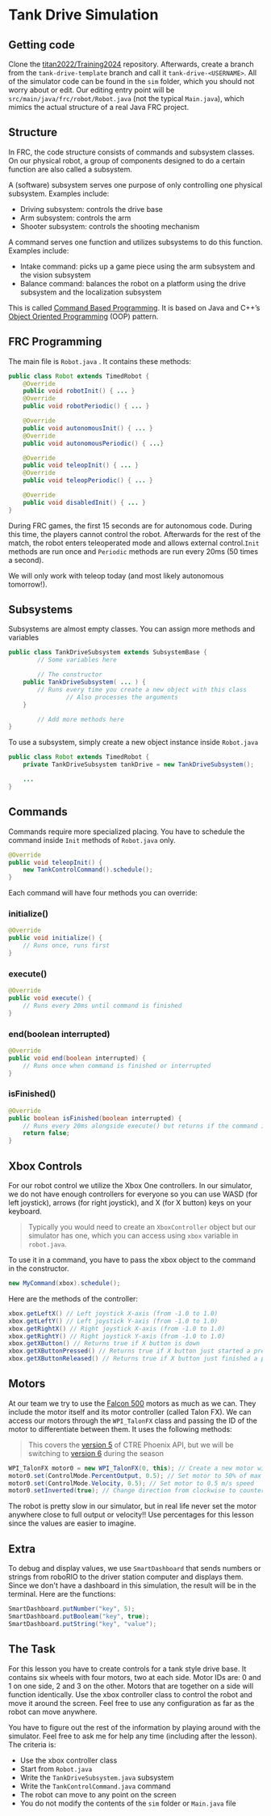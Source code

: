 # Tank Drive Simulation

## Getting code

Clone the [titan2022/Training2024](https://github.com/titan2022/Training2024) repository. Afterwards, create a branch from the `tank-drive-template` branch and call it `tank-drive-<USERNAME>`. All of the simulator code can be found in the `sim` folder, which you should not worry about or edit. Our editing entry point will be `src/main/java/frc/robot/Robot.java` (not the typical `Main.java`), which mimics the actual structure of a real Java FRC project.

## Structure

In FRC, the code structure consists of commands and subsystem classes.  On our physical robot, a group of components designed to do a certain function are also called a subsystem.

A (software) subsystem serves one purpose of only controlling one physical subsystem. Examples include:
* Driving subsystem: controls the drive base
* Arm subsystem: controls the arm
* Shooter subsystem: controls the shooting mechanism

A command serves one function and utilizes subsystems to do this function. Examples include:
* Intake command: picks up a game piece using the arm subsystem and the vision subsystem
* Balance command: balances the robot on a platform using the drive subsystem and the localization subsystem

This is called [Command Based Programming](https://docs.wpilib.org/en/stable/docs/software/commandbased/what-is-command-based.html). It is based on Java and C++’s [Object Oriented Programming](https://simple.wikipedia.org/wiki/Object-oriented_programming#Features) (OOP) pattern.

## FRC Programming

The main file is `Robot.java` . It contains these methods:

```java
public class Robot extends TimedRobot {
    @Override
    public void robotInit() { ... }
    @Override
    public void robotPeriodic() { ... }

    @Override
    public void autonomousInit() { ... }
    @Override
    public void autonomousPeriodic() { ...}

    @Override
    public void teleopInit() { ... }
    @Override
    public void teleopPeriodic() { ... }

    @Override
    public void disabledInit() { ... }
}
```

During FRC games, the first 15 seconds are for autonomous code. During this time, the players cannot control the robot. Afterwards for the rest of the match, the robot enters teleoperated mode and allows external control.`Init` methods are run once and `Periodic` methods are run every 20ms (50 times a second).

We will only work with teleop today (and most likely autonomous tomorrow!).

## Subsystems

Subsystems are almost empty classes. You can assign more methods and variables

```java
public class TankDriveSubsystem extends SubsystemBase {
		// Some variables here

		// The constructor
    public TankDriveSubsystem( ... ) {
        // Runs every time you create a new object with this class
				// Also processes the arguments
    }

		// Add more methods here
}
```
To use a subsystem, simply create a new object instance inside `Robot.java`
```java
public class Robot extends TimedRobot {
    private TankDriveSubsystem tankDrive = new TankDriveSubsystem();

    ...
}
```

## Commands

Commands require more specialized placing. You have to schedule the command inside `Init` methods of `Robot.java` only.

```java
@Override
public void teleopInit() {
    new TankControlCommand().schedule();
}
```

Each command will have four methods you can override:

### initialize()

```java
@Override
public void initialize() {
    // Runs once, runs first
}
```

### execute()

```java
@Override
public void execute() {
    // Runs every 20ms until command is finished
}
```

### end(boolean interrupted)

```java
@Override
public void end(boolean interrupted) {
    // Runs once when command is finished or interrupted
}
```

### isFinished()

```java
@Override
public boolean isFinished(boolean interrupted) {
    // Runs every 20ms alongside execute() but returns if the command is done or not
    return false;
}
```

## Xbox Controls

For our robot control we utilize the Xbox One controllers. In our simulator, we do not have enough controllers for everyone so you can use WASD (for left joystick), arrows (for right joystick), and X (for X button) keys on your keyboard.

> Typically you would need to create an `XboxController` object but our simulator has one, which you can access using `xbox` variable in `robot.java`.

To use it in a command, you have to pass the xbox object to the command in the constructor.

```java
new MyCommand(xbox).schedule();
```

Here are the methods of the controller:

```java
xbox.getLeftX() // Left joystick X-axis (from -1.0 to 1.0)
xbox.getLeftY() // Left joystick Y-axis (from -1.0 to 1.0)
xbox.getRightX() // Right joystick X-axis (from -1.0 to 1.0)
xbox.getRightY() // Right joystick Y-axis (from -1.0 to 1.0)
xbox.getXButton() // Returns true if X button is down
xbox.getXButtonPressed() // Returns true if X button just started a press
xbox.getXButtonReleased() // Returns true if X button just finished a press
```

## Motors

At our team we try to use the [Falcon 500](https://www.vexrobotics.com/217-6515.html) motors as much as we can. They include the motor itself and its motor controller (called Talon FX). We can access our motors through the `WPI_TalonFX` class and passing the ID of the motor to differentiate between them. It uses the following methods:

> This covers the [version 5](https://v5.docs.ctr-electronics.com/en/stable/) of CTRE Phoenix API, but we will be switching to [version 6](https://v6.docs.ctr-electronics.com/en/stable/) during the season

```java
WPI_TalonFX motor0 = new WPI_TalonFX(0, this); // Create a new motor with ID of 0
motor0.set(ControlMode.PercentOutput, 0.5); // Set motor to 50% of max output
motor0.set(ControlMode.Velocity, 0.5); // Set motor to 0.5 m/s speed
motor0.setInverted(true); // Change direction from clockwise to counter clockwise
```

The robot is pretty slow in our simulator, but in real life never set the motor anywhere close to full output or velocity!! Use percentages for this lesson since the values are easier to imagine.

## Extra

To debug and display values, we use `SmartDashboard` that sends numbers or strings from roboRIO to the driver station computer and displays them. Since we don't have a dashboard in this simulation, the result will be in the terminal. Here are the functions:

```java
SmartDashboard.putNumber("key", 5);
SmartDashboard.putBooleam("key", true);
SmartDashboard.putString("key", "value");
```

## The Task

For this lesson you have to create controls for a tank style drive base. It contains six wheels with four motors, two at each side. Motor IDs are: 0 and 1 on one side, 2 and 3 on the other. Motors that are together on a side will function identically. Use the xbox controller class to control the robot and move it around the screen. Feel free to use any configuration as far as the robot can move anywhere.

You have to figure out the rest of the information by playing around with the simulator. Feel free to ask me for help any time (including after the lesson). The criteria is:

- Use the xbox controller class
- Start from `Robot.java`
- Write the `TankDriveSubsystem.java` subsystem
- Write the `TankControlCommand.java` command
- The robot can move to any point on the screen
- You do not modify the contents of the `sim` folder or `Main.java` file